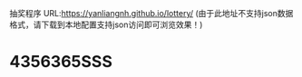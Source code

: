抽奖程序
URL:https://yanliangnh.github.io/lottery/
(由于此地址不支持json数据格式，请下载到本地配置支持json访问即可浏览效果！)
# 4356365SSS